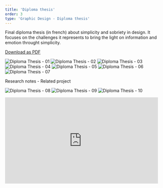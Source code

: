 ```yaml
---
title: 'Diploma thesis'
order: 3
type: 'Graphic Design - Diploma thesis'
---
```


Final diploma thesis (in french) about simplicity and sobriety in design. It focuses on the challenges it represents to bring the light on information and emotion throught simplicity.

[Download as PDF](/files/memoire.pdf)

![Diploma Thesis - 01](/img/memoire/memoire-01.jpg)
![Diploma Thesis - 02](/img/memoire/memoire-02.jpg)
![Diploma Thesis - 03](/img/memoire/memoire-03.jpg)
![Diploma Thesis - 04](/img/memoire/memoire-04.jpg)
![Diploma Thesis - 05](/img/memoire/memoire-05.jpg)
![Diploma Thesis - 06](/img/memoire/memoire-06.jpg)
![Diploma Thesis - 07](/img/memoire/memoire-07.jpg)

Research notes - Related project

![Diploma Thesis - 08](/img/memoire/memoire-08.jpg)
![Diploma Thesis - 09](/img/memoire/memoire-09.jpg)
![Diploma Thesis - 10](/img/memoire/memoire-10.jpg)

<div style="padding:56.25% 0 0 0;position:relative;"><iframe src="https://player.vimeo.com/video/26440114" style="position:absolute;top:0;left:0;width:100%;height:100%;" frameborder="0" allow="autoplay; fullscreen" allowfullscreen></iframe></div><script src="https://player.vimeo.com/api/player.js"></script>
